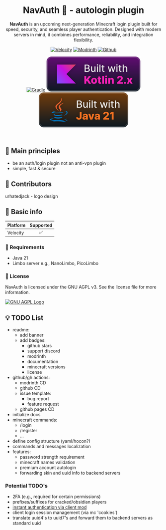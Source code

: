 
<div align="center">

  <h1>NavAuth 🔐 - autologin plugin</h1>
  <p><b>NavAuth</b> is an upcoming next-generation Minecraft login plugin built for speed, security, and seamless player authentication. Designed with modern servers in mind, it combines performance, reliability, and integration flexibility.</p>

  [![Velocity](https://cdn.jsdelivr.net/npm/@intergrav/devins-badges@3/assets/cozy/supported/velocity_vector.svg)](https://modrinth.com/plugin/navauth)
  [![Modrinth](https://cdn.jsdelivr.net/npm/@intergrav/devins-badges@3/assets/cozy/available/modrinth_vector.svg)](https://modrinth.com/plugin/navauth)
  [![Github](https://cdn.jsdelivr.net/npm/@intergrav/devins-badges@3/assets/cozy/available/github_vector.svg)](https://github.com/Navio1430/NavAuth)
  
  [![Gradle](https://cdn.jsdelivr.net/npm/@intergrav/devins-badges@3/assets/cozy/built-with/gradle_vector.svg)](https://gradle.org/)
  [![Kotlin](assets/built_with_kotlin.svg)](https://kotlinlang.org/docs/home.html)
  ![Java](assets/built_with_java.svg)

</div>
<br>


## 🧱 Main principles
- be an auth/login plugin not an anti-vpn plugin
- simple, fast & secure

## 👥 Contributors

urhatedjack - logo design

## 📘 Basic info

| Platform | Supported |
|-----------|:---------:|
| Velocity | ✅ |

### 🧩 Requirements

* Java 21
* Limbo server e.g., NanoLimbo, PicoLimbo

### 📜 License

NavAuth is licensed under the GNU AGPL v3. See the license file for more information.

[![GNU AGPL Logo](https://www.gnu.org/graphics/agplv3-155x51.png)](https://www.gnu.org/licenses/agpl-3.0.en.html)

## 💡 TODO List

- readme:
   - add banner
   - add badges:
      - github stars
      - support discord
      - modrinth
      - documentation
      - minecraft versions
      - license
- github/gh actions:
   - modrinth CD
   - github CD
   - issue template:
      - bug report
      - feature request
   - github pages CD
- initialize docs
- minecraft commands:
   - /login
   - /register
   - ...
- define config structure (yaml/hocon?)
- commands and messages localization
- features:
   - password strength requirement
   - minecraft names validation
   - premium account autologin
   - forwarding skin and uuid info to backend servers

### Potential TODO's
- 2FA (e.g., required for certain permissions)
- prefixes/suffixes for cracked/obsidian players
- [instant authentication via client mod](https://github.com/Navio1430/LibreLoginProd/issues/39)
- client login session management (via mc 'cookies')
- translate uuid4's to uuid7's and forward them to backend servers as standard uuid
